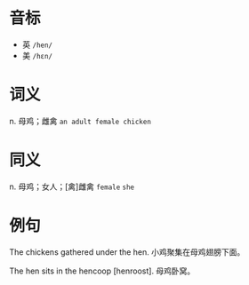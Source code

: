 # 音标

- 英 `/hen/`
- 美 `/hɛn/`

# 词义

n. 母鸡；雌禽
`an adult female chicken`

# 同义

n. 母鸡；女人；[禽]雌禽
`female` `she`

# 例句

The chickens gathered under the hen.
小鸡聚集在母鸡翅膀下面。

The hen sits in the hencoop [henroost].
母鸡卧窝。


